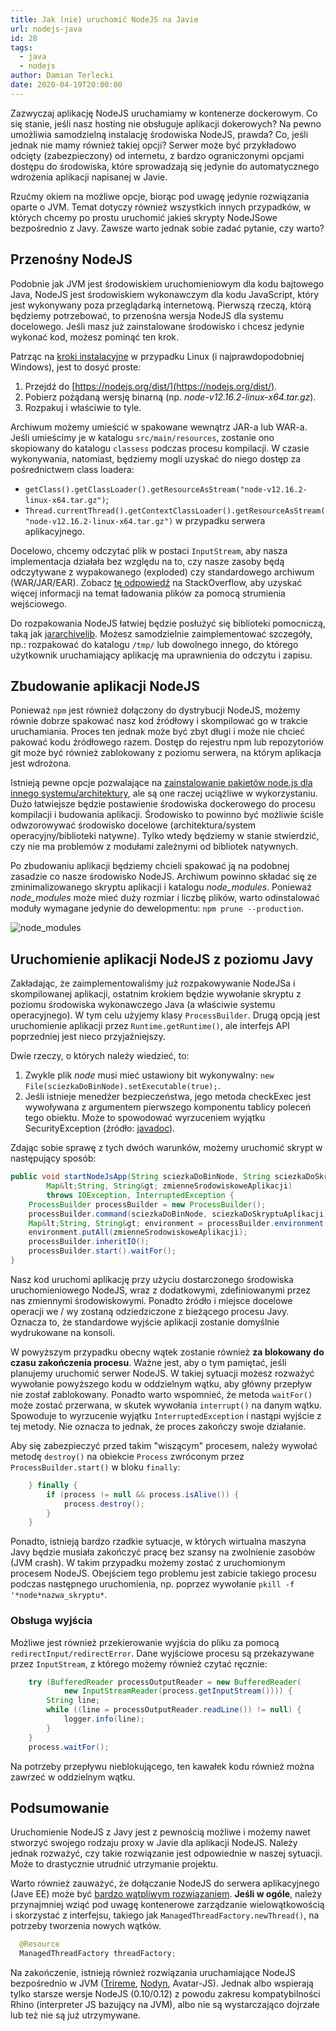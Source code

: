 ```yaml
---
title: Jak (nie) uruchomić NodeJS na Javie
url: nodejs-java
id: 28
tags:
  - java
  - nodejs
author: Damian Terlecki
date: 2020-04-19T20:00:00
---
```


Zazwyczaj aplikację NodeJS uruchamiamy w kontenerze dockerowym. Co się stanie, jeśli nasz hosting nie obsługuje aplikacji dokerowych? Na pewno umożliwia samodzielną instalację środowiska NodeJS, prawda? Co, jeśli jednak nie mamy również takiej opcji? Serwer może być przykładowo odcięty (zabezpieczony) od internetu, z bardzo ograniczonymi opcjami dostępu do środowiska, które sprowadzają się jedynie do automatycznego wdrożenia aplikacji napisanej w Javie.

Rzućmy okiem na możliwe opcje, biorąc pod uwagę jedynie rozwiązania oparte o JVM. Temat dotyczy również wszystkich innych przypadków, w których chcemy po prostu uruchomić jakieś skrypty NodeJSowe bezpośrednio z Javy. Zawsze warto jednak sobie zadać pytanie, czy warto?

## Przenośny NodeJS

Podobnie jak JVM jest środowiskiem uruchomieniowym dla kodu bajtowego Java, NodeJS jest środowiskiem wykonawczym dla kodu JavaScript, który jest wykonywany poza przeglądarką internetową. Pierwszą rzeczą, którą będziemy potrzebować, to przenośna wersja NodeJS dla systemu docelowego. Jeśli masz już zainstalowane środowisko i chcesz jedynie wykonać kod, możesz pominąć ten krok.

Patrząc na [kroki instalacyjne](https://github.com/nodejs/help/wiki/Installation) w przypadku Linux (i najprawdopodobniej Windows), jest to dosyć proste:
1. Przejdź do [https://nodejs.org/dist/](https://nodejs.org/dist/).
2. Pobierz pożądaną wersję binarną (np. *node-v12.16.2-linux-x64.tar.gz*).
3. Rozpakuj i właściwie to tyle.

Archiwum możemy umieścić w spakowane wewnątrz JAR-a lub WAR-a. Jeśli umieścimy je w katalogu `src/main/resources`, zostanie ono skopiowany do katalogu `classess` podczas procesu kompilacji. W czasie wykonywania, natomiast, będziemy mogli uzyskać do niego dostęp za pośrednictwem class loadera:
- `getClass().getClassLoader().getResourceAsStream("node-v12.16.2-linux-x64.tar.gz")`;
- `Thread.currentThread().getContextClassLoader().getResourceAsStream("node-v12.16.2-linux-x64.tar.gz")` w przypadku serwera aplikacyjnego.

Docelowo, chcemy odczytać plik w postaci `InputStream`, aby nasza implementacja działała bez względu na to, czy nasze zasoby będą odczytywane z wypakowanego (exploded) czy standardowego archiwum (WAR/JAR/EAR). Zobacz [tę odpowiedź](https://stackoverflow.com/questions/676250/different-ways-of-loading-a-file-as-an-inputstream) na StackOverflow, aby uzyskać więcej informacji na temat ładowania plików za pomocą strumienia wejściowego.

Do rozpakowania NodeJS łatwiej będzie posłużyć się biblioteki pomocniczą, taką jak [jararchivelib](https://rauschig.org/jarchivelib/). Możesz samodzielnie zaimplementować szczegóły, np.: rozpakować do katalogu `/tmp/` lub dowolnego innego, do którego użytkownik uruchamiający aplikację ma uprawnienia do odczytu i zapisu.

## Zbudowanie aplikacji NodeJS

Ponieważ `npm` jest również dołączony do dystrybucji NodeJS, możemy równie dobrze spakować nasz kod źródłowy i skompilować go w trakcie uruchamiania. Proces ten jednak może być zbyt długi i może nie chcieć pakować kodu źródłowego razem. Dostęp do rejestru npm lub repozytoriów git może być również zablokowany z poziomu serwera, na którym aplikacja jest wdrożona.

Istnieją pewne opcje pozwalające na [zainstalowanie pakietów node.js dla innego systemu/architektury](https://stackoverflow.com/questions/24961623/installing-node-js-packages-for-different-architecture), ale są one raczej uciążliwe w wykorzystaniu. Dużo łatwiejsze będzie postawienie środowiska dockerowego do procesu kompilacji i budowania aplikacji. Środowisko to powinno być możliwie ściśle odwzorowywać środowisko docelowe (architektura/system operacyjny/biblioteki natywne). Tylko wtedy będziemy w stanie stwierdzić, czy nie ma problemów z modułami zależnymi od bibliotek natywnych.

Po zbudowaniu aplikacji będziemy chcieli spakować ją na podobnej zasadzie co nasze środowisko NodeJS. Archiwum powinno składać się ze zminimalizowanego skryptu aplikacji i katalogu *node_modules*. Ponieważ *node_modules* może mieć duży rozmiar i liczbę plików, warto odinstalować moduły wymagane jedynie do dewelopmentu: `npm prune --production`.

<img src="/img/hq/node_modules.jpg" alt="node_modules" title="node_modules">

## Uruchomienie aplikacji NodeJS z poziomu Javy

Zakładając, że zaimplementowaliśmy już rozpakowywanie NodeJSa i skompilowanej aplikacji, ostatnim krokiem będzie wywołanie skryptu z poziomu środowiska wykonawczego Java (a właściwie systemu operacyjnego). W tym celu użyjemy klasy `ProcessBuilder`. Drugą opcją jest uruchomienie aplikacji przez `Runtime.getRuntime()`, ale interfejs API poprzedniej jest nieco przyjaźniejszy.

Dwie rzeczy, o których należy wiedzieć, to:
1. Zwykle plik *node* musi mieć ustawiony bit wykonywalny: `new File(sciezkaDoBinNode).setExecutable(true);`.
2. Jeśli istnieje menedżer bezpieczeństwa, jego metoda checkExec jest wywoływana z argumentem pierwszego komponentu tablicy poleceń tego obiektu. Może to spowodować wyrzuceniem wyjątku SecurityException (źródło: [javadoc](https://docs.oracle.com/javase/8/docs/api/java/lang/ProcessBuilder.html)).

Zdając sobie sprawę z tych dwóch warunków, możemy uruchomić skrypt w następujący sposób:

```java
public void startNodeJsApp(String sciezkaDoBinNode, String sciezkaDoSkryptuAplikacji,
        Map&lt;String, String&gt; zmienneSrodowiskoweAplikacji)
        throws IOException, InterruptedException {
    ProcessBuilder processBuilder = new ProcessBuilder();
    processBuilder.command(sciezkaDoBinNode, sciezkaDoSkryptuAplikacji);
    Map&lt;String, String&gt; environment = processBuilder.environment();
    environment.putAll(zmienneSrodowiskoweAplikacji);
    processBuilder.inheritIO();
    processBuilder.start().waitFor();
}
```

Nasz kod uruchomi aplikację przy użyciu dostarczonego środowiska uruchomieniowego NodeJS, wraz z dodatkowymi, zdefiniowanymi przez nas zmiennymi środowiskowymi. Ponadto źródło i miejsce docelowe operacji we / wy zostaną odziedziczone z bieżącego procesu Javy. Oznacza to, że standardowe wyjście aplikacji zostanie domyślnie wydrukowane na konsoli.

W powyższym przypadku obecny wątek zostanie również **za blokowany do czasu zakończenia procesu**. Ważne jest, aby o tym pamiętać, jeśli planujemy uruchomić serwer NodeJS. W takiej sytuacji możesz rozważyć wywołanie powyższego kodu w oddzielnym wątku, aby główny przepływ nie został zablokowany. Ponadto warto wspomnieć, że metoda `waitFor()` może zostać przerwana, w skutek wywołania `interrupt()` na danym wątku. Spowoduje to wyrzucenie wyjątku `InterruptedException` i nastąpi wyjście z tej metody. Nie oznacza to jednak, że proces zakończy swoje działanie.

Aby się zabezpieczyć przed takim "wiszącym" procesem, należy wywołać metodę `destroy()` na obiekcie `Process` zwróconym przez `ProcessBuilder.start()` w bloku `finally`:
```java
    } finally {
        if (process != null && process.isAlive()) {
            process.destroy();
        }
    }
```

Ponadto, istnieją bardzo rzadkie sytuacje, w których wirtualna maszyna Javy będzie musiała zakończyć pracę bez szansy na zwolnienie zasobów (JVM crash). W takim przypadku możemy zostać z uruchomionym procesem NodeJS. Obejściem tego problemu jest zabicie takiego procesu podczas następnego uruchomienia, np. poprzez wywołanie `pkill -f '*node*nazwa_skryptu*`.

### Obsługa wyjścia

Możliwe jest również przekierowanie wyjścia do pliku za pomocą `redirectInput/redirectError`. Dane wyjściowe procesu są przekazywane przez `InputStream`, z którego możemy również czytać ręcznie:

```java
    try (BufferedReader processOutputReader = new BufferedReader(
            new InputStreamReader(process.getInputStream()))) {
        String line;
        while ((line = processOutputReader.readLine()) != null) {
            logger.info(line);
        }
    }
    process.waitFor();
```

Na potrzeby przepływu nieblokującego, ten kawałek kodu również można zawrzeć w oddzielnym wątku.

## Podsumowanie

Uruchomienie NodeJS z Javy jest z pewnością możliwe i możemy nawet stworzyć swojego rodzaju proxy w Javie dla aplikacji NodeJS. Należy jednak rozważyć, czy takie rozwiązanie jest odpowiednie w naszej sytuacji. Może to drastycznie utrudnić utrzymanie projektu.

Warto również zauważyć, że dołączanie NodeJS do serwera aplikacyjnego (Jave EE) może być [bardzo wątpliwym rozwiązaniem](https://www.oracle.com/technetwork/java/restrictions-142267.html). **Jeśli w ogóle**, należy przynajmniej wziąć pod uwagę kontenerowe zarządzanie wielowątkowością i skorzystać z interfejsu, takiego jak `ManagedThreadFactory.newThread()`, na potrzeby tworzenia nowych wątków.

```java
  @Resource
  ManagedThreadFactory threadFactory;
```

Na zakończenie, istnieją również rozwiązania uruchamiające NodeJS bezpośrednio w JVM ([Trireme](https://github.com/apigee/trireme), [Nodyn](https://www.nodyn.io), Avatar-JS). Jednak albo wspierają tylko starsze wersje NodeJS (0.10/0.12) z powodu zakresu kompatybilności Rhino (interpreter JS bazujący na JVM), albo nie są wystarczająco dojrzałe lub też nie są już utrzymywane.